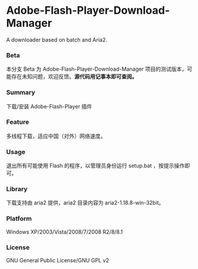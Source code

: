 ﻿Adobe-Flash-Player-Download-Manager
=====
A downloader based on batch and Aria2.

### Beta
本分支 Beta 为 Adobe-Flash-Player-Download-Manager 项目的测试版本，可能存在未知问题，欢迎反馈。**源代码用记事本即可查阅。**

### Summary
下载/安装 Adobe-Flash-Player 插件

### Feature
多线程下载，适应中国（对外）网络速度。

### Usage
退出所有可能使用 Flash 的程序，以管理员身份运行 setup.bat ，按提示操作即可。

### Library
下载支持由 aria2 提供，aria2 目录内容为 aria2-1.18.8-win-32bit。

### Platform
Windows XP/2003/Vista/2008/7/2008 R2/8/8.1

### License
GNU General Public License/GNU GPL v2
